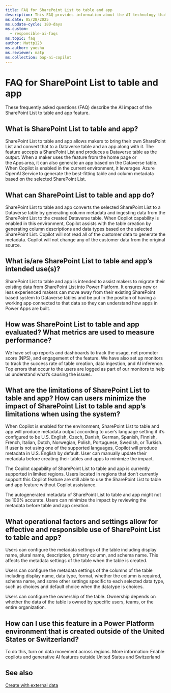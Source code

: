 ```yaml
---
title: FAQ for SharePoint List to table and app
description: This FAQ provides information about the AI technology that's used in SharePoint List to table and app. This FAQ also includes key considerations and details about how AI is used, how it was tested and evaluated, and any specific limitations.
ms.date: 05/28/2025
ms.update-cycle: 180-days
ms.custom: 
  - responsible-ai-faqs
ms.topic: faq
author: Mattp123
ms.author: yueshu
ms.reviewer: matp
ms.collection: bap-ai-copilot
---
```

# FAQ for SharePoint List to table and app

These frequently asked questions (FAQ) describe the AI impact of the SharePoint List to table and app feature.

## What is SharePoint List to table and app? 

SharePoint List to table and app allows makers to bring their own SharePoint List and convert that to a Dataverse table and an app along with it. The feature accepts a SharePoint List and produces a Dataverse table as the output. When a maker uses the feature from the home page or the Apps area, it can also generate an app based on the Dataverse table. When Copilot is enabled in the current environment, it leverages  Azure OpenAI Service to generate the best-fitting table and column metadata based on the selected SharePoint List. 

## What can SharePoint List to table and app do? 

SharePoint List to table and app converts the selected SharePoint List to a Dataverse table by generating column metadata and ingesting data from the SharePoint List to the created Dataverse table. When Copilot capability is enabled in this environment, Copilot assists with the table creation by generating column descriptions and data types based on the selected SharePoint List. Copilot will not read all of the customer data to generate the metadata. Copilot will not change any of the customer data from the original source.  

## What is/are SharePoint List to table and app’s intended use(s)? 

SharePoint List to table and app is intended to assist makers to migrate their existing data from SharePoint List into Power Platform. It ensures new or less experienced makers can move away from their existing SharePoint based system to Dataverse tables and be put in the position of having a working app connected to that data so they can understand how apps in Power Apps are built. 

## How was SharePoint List to table and app evaluated? What metrics are used to measure performance? 

We have set up reports and dashboards to track the usage, net promoter score (NPS), and engagement of the feature. We have also set up monitors to track the success rate of table creation, data ingestion, and AI inference. Top errors that occur to the users are logged as part of our monitors to help us understand what’s causing the issues. 

## What are the limitations of SharePoint List to table and app? How can users minimize the impact of SharePoint List to table and app’s limitations when using the system? 

When Copilot is enabled for the environment, SharePoint List to table and app will produce metadata output according to user’s language setting if it’s configured to be U.S. English, Czech, Danish, German, Spanish, Finnish, French, Italian, Dutch, Norwegian, Polish, Portuguese, Swedish, or Turkish. If user is not using one of the supported languages, Copilot will produce metadata in U.S. English by default. User can manually update their metadata before creating their tables and apps to minimize the impact. 

The Copilot capability of SharePoint List to table and app is currently supported in limited regions. Users located in regions that don’t currently support this Copilot feature are still able to use the SharePoint List to table and app feature without Copilot assistance. 

The autogenerated metadata of SharePoint List to table and app might not be 100% accurate. Users can minimize the impact by reviewing the metadata before table and app creation. 

## What operational factors and settings allow for effective and responsible use of SharePoint List to table and app? 

Users can configure the metadata settings of the table including display name, plural name, description, primary column, and schema name. This affects the metadata settings of the table when the table is created. 

Users can configure the metadata settings of the columns of the table including display name, data type, format, whether the column is required, schema name, and some other settings specific to each selected data type, such as choices and default choice when the datatype is choices. 

Users can configure the ownership of the table. Ownership depends on whether the data of the table is owned by specific users, teams, or the entire organization. 

## How can I use this feature in a Power Platform environment that is created outside of the United States or Switzerland? 

To do this, turn on data movement across regions. More information: Enable copilots and generative AI features outside United States and Switzerland 

## See also 

[Create with external data](../data-platform/create-edit-entities-portal.md#create-with-external-data)
